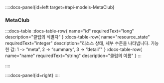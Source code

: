 ::::docs-panel{id=left target=#api-models-MetaClub}

### MetaClub

:::docs-table
:docs-table-row{
name="id"
requiredText="long"
description="클럽의 식별자"
}
:docs-table-row{
name="resource_state"
requiredText="integer"
description="리소스 상태, 세부 수준을 나타냅니다. 가능한 값: 1 -> &#8220;meta&#8221;, 2 -> &#8220;summary&#8221;, 3 -> &#8220;detail&#8221;"
}
:docs-table-row{
name="name"
requiredText="string"
description="클럽의 이름"
}
:::

::::

::::docs-panel{id=right}
::::
